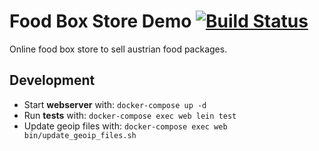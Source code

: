 # Food Box Store Demo [![Build Status](https://travis-ci.org/philipp-ullmann/food-box-store.svg?branch=master)](https://travis-ci.org/philipp-ullmann/food-box-store)

Online food box store to sell austrian food packages.

## Development

* Start **webserver** with: `docker-compose up -d`
* Run **tests** with: `docker-compose exec web lein test`
* Update geoip files with: `docker-compose exec web bin/update_geoip_files.sh`
